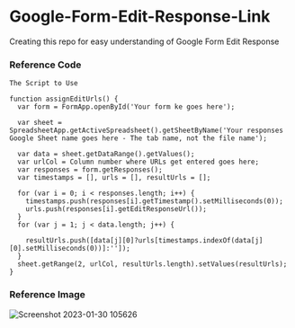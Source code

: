 # Google-Form-Edit-Response-Link
Creating this repo for easy understanding of Google Form Edit Response

###  Reference Code

```
The Script to Use

function assignEditUrls() {
  var form = FormApp.openById('Your form ke goes here');

  var sheet = SpreadsheetApp.getActiveSpreadsheet().getSheetByName('Your responses Google Sheet name goes here - The tab name, not the file name');

  var data = sheet.getDataRange().getValues();
  var urlCol = Column number where URLs get entered goes here; 
  var responses = form.getResponses();
  var timestamps = [], urls = [], resultUrls = [];
  
  for (var i = 0; i < responses.length; i++) {
    timestamps.push(responses[i].getTimestamp().setMilliseconds(0));
    urls.push(responses[i].getEditResponseUrl());
  }
  for (var j = 1; j < data.length; j++) {

    resultUrls.push([data[j][0]?urls[timestamps.indexOf(data[j][0].setMilliseconds(0))]:'']);
  }
  sheet.getRange(2, urlCol, resultUrls.length).setValues(resultUrls);  
}
```

###  Reference Image

![Screenshot 2023-01-30 105626](https://github.com/Revanth-13/Google-Form-Edit-Response-Link/assets/123372740/2bec6185-d607-408f-abb4-2acf7ff3c08a)
